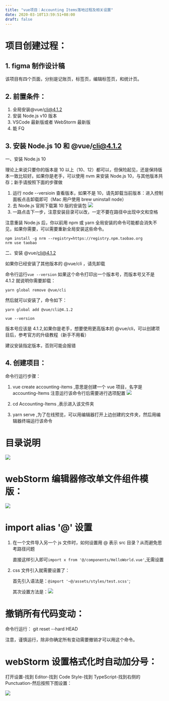 ```yaml
---
title: "vue项目：Accounting Items落地过程及相关设置"
date: 2020-03-10T13:59:51+08:00
draft: false
---
```


# 项目创建过程：

## 1. figma 制作设计稿

该项目有四个页面，分别是记账页，标签页，编辑标签页，和统计页。

## 2. 前置条件：

1. 全局安装@vue/cli@4.1.2
2. 安装 Node.js v10 版本
3. VSCode 最新版或者 WebStorm 最新版
4. 能 FQ

## 3. 安装 Node.js 10 和 @vue/cli@4.1.2

一、安装 Node.js 10

理论上来说只要你的版本是 10 以上（10、12）都可以，但保险起见，还是保持版本一致比较好。如果你是老手，可以使用 nvm 来安装 Node.js 10，与其他版本共存；新手请按照下面的步骤做

1. 运行 node --versioin 查看版本，如果不是 10，请先卸载当前版本：进入控制面板点击卸载即可（Mac 用户使用 brew uninstall node）
2. 去 Node.js 官网下载第 10 版的安装包
   ![](/images/nodejs.png)
3. 一路点击下一步，注意安装目录可以改，一定不要在路径中出现中文和空格

注意重装 Node.js 后，你以前用 npm 或 yarn 全局安装的命令可能都会消失不见，如果你需要，可以需要重新全局安装这些命令。

```
npm install -g nrm --registry=https://registry.npm.taobao.org
nrm use taobao
```

二、安装 @vue/cli@4.1.2

如果你已经安装了其他版本的 @vue/cli ，请先卸载

命令行运行`vue --version` 如果这个命令打印出一个版本号，而版本号又不是 4.1.2 就说明你需要卸载：

```
yarn global remove @vue/cli
```

然后就可以安装了，命令如下：

```
yarn global add @vue/cli@4.1.2
```

```
vue --version
```

版本号应该是 4.1.2,如果你是老手，想要使用更高版本的 @vue/cli，可以创建项目后，参考官方的升级教程（新手不用看）

建议安装指定版本，否则可能会报错

## 4. 创建项目：

命令行运行步骤：

1. vue create accounting-items ,意思是创建一个 vue 项目，名字是 accounting-Items 注意运行该命令行后需要进行选项配置
   ![](/images/vue-create.png)

2. cd Accounting-Items ,表示进入该文件夹
3. yarn serve ,为了在线预览，可以用编辑器打开上边创建的文件夹，然后用编辑器终端运行该命令

# 目录说明

![](/images/vue-muLuShuoMing.png)

# webStorm 编辑器修改单文件组件模版：

![](/images/modify-template.png)

# import alias '@' 设置

1. 在一个文件导入另一个 js 文件时，如何设置用 @ 表示 src 目录？从而避免思考路径问题

   直接这样引入即可`import x from '@/components/HelloWorld.vue'`,无需设置

2. css 文件引入就需要设置了：

   首先引入语法是：`@import '~@/assets/styles/test.scss'`;

   其次设置方法是：![](/images/alias.png)

# 撤销所有代码变动：

命令行运行： git reset --hard HEAD

注意，谨慎运行，除非你确定所有变动需要撤销才可以用这个命令。

# webStorm 设置格式化时自动加分号：

打开设置-找到 Editor-找到 Code Style-找到 TypeScript-找到右侧的 Punctuation-然后按照下图设置：

![](/images/punctuationSetting.png)
